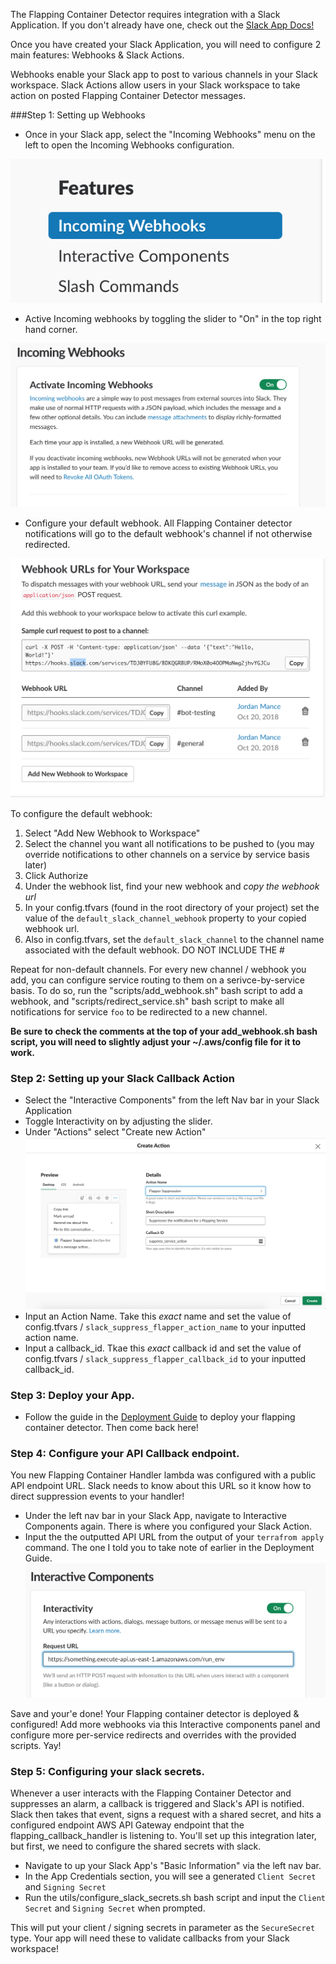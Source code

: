 The Flapping Container Detector requires integration with a Slack Application. If you don't already have one, 
check out the [Slack App Docs!](https://api.slack.com/slack-apps)

Once you have created your Slack Application, you will need to configure 2 main features: Webhooks & Slack Actions.

Webhooks enable your Slack app to post to various channels in your Slack workspace. Slack Actions allow users in your Slack
workspace to take action on posted Flapping Container Detector messages.


###Step 1: Setting up Webhooks

- Once in your Slack app, select the "Incoming Webhooks" menu on the left to open the Incoming Webhooks configuration.

![Suppression Options](images/IncomingWebhooksMenu.png?raw=true "Incoming Webhooks Menu")

- Active Incoming webhooks by toggling the slider to "On" in the top right hand corner.

![Suppression Options](images/IncomingWebhooks.png?raw=true "Incoming Webhooks Toggle")

- Configure your default webhook. All Flapping Container detector notifications will go to the default webhook's channel if not otherwise redirected.

![Suppression Options](images/Webhooks-Config.png?raw=true "Incoming Webhooks Config")

To configure the default webhook:

1) Select "Add New Webhook to Workspace"
2) Select the channel you want all notifications to be pushed to (you may override notifications to other channels on a service by service basis later)
3) Click Authorize
4) Under the webhook list, find your new webhook and *copy the webhook url*
5) In your config.tfvars (found in the root directory of your project) set the value of the `default_slack_channel_webhook` property to your copied webhook url.
6) Also in config.tfvars, set the `default_slack_channel` to the channel name associated with the default webhook. DO NOT INCLUDE THE #

Repeat for non-default channels. For every new channel / webhook you add, you can configure service routing to them on a serivce-by-service basis.
To do so, run the "scripts/add_webhook.sh" bash script to add a webhook, and "scripts/redirect_service.sh" bash script to make all notifications
for service `foo` to be redirected to a new channel.

**Be sure to check the comments at the top of your add_webhook.sh bash script, you will need to slightly adjust your ~/.aws/config file for it to work.**


### Step 2: Setting up your Slack Callback Action

- Select the "Interactive Components" from the left Nav bar in your Slack Application
- Toggle Interactivity on by adjusting the slider.
- Under "Actions" select "Create new Action"
![Suppression Options](images/CreateAction.png?raw=true "Incoming Webhooks Config")
- Input an Action Name. Take this _exact_ name and set the value of config.tfvars / `slack_suppress_flapper_action_name` to your inputted action name.
- Input a callback_id. Tkae this _exact_ callback id and set the value of config.tfvars / `slack_suppress_flapper_callback_id` to your inputted callback_id.


### Step 3: Deploy your App. 
- Follow the guide in the [Deployment Guide](deployment_guide.md "Deployment Guide") to deploy your flapping container detector. Then come back here!


### Step 4: Configure your API Callback endpoint.

You new Flapping Container Handler lambda was configured with a public API endpoint URL. Slack needs to know about this
URL so it know how to direct suppression events to your handler!

- Under the left nav bar in your Slack App, navigate to Interactive Components again. There is where you configured your Slack Action.
- Input the the outputted API URL from the output of your `terrafrom apply` command. The one I told you to take note of earlier in the Deployment Guide.
![API URL](images/InteractiveComponentURlInput.png)

Save and your'e done! Your Flapping container detector is deployed & configured! Add more webhooks via this Interactive
components panel and configure more per-service redirects and overrides with the provided scripts. Yay!


### Step 5: Configuring your slack secrets.

Whenever a user interacts with the Flapping Container Detector and suppresses an alarm, a callback is triggered and Slack's API is notified.
Slack then takes that event, signs a request with a shared secret, and hits a configured endpoint AWS API Gateway endpoint that
the flapping_callback_handler is listening to. You'll set up this integration later, but first, we need to configure the shared secrets with slack.

- Navigate to up your Slack App's "Basic Information" via the left nav bar.
- In the App Credentials section, you will see a generated `Client Secret` and `Signing Secret`
- Run the utils/configure_slack_secrets.sh bash script and input the `Client Secret` and `Signing Secret` when prompted.

This will put your client / signing secrets in parameter as the `SecureSecret` type. Your app will need these to validate callbacks from your Slack workspace!